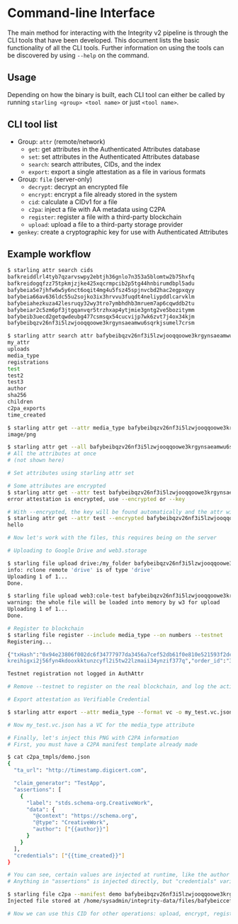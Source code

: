 # Command-line Interface

The main method for interacting with the Integrity v2 pipeline is through the CLI tools that have been developed. This document lists the basic functionality of all the CLI tools. Further information on using the tools can be discovered by using `--help` on the command.

## Usage

Depending on how the binary is built, each CLI tool can either be called by running `starling <group> <tool name>` or just `<tool name>`.

## CLI tool list
- Group: `attr` (remote/network)
  - `get`: get attributes in the Authenticated Attributes database
  - `set`: set attributes in the Authenticated Attributes database
  - `search`: search attributes, CIDs, and the index
  - `export`: export a single attestation as a file in various formats
- Group: `file` (server-only)
  - `decrypt`: decrypt an encrypted file
  - `encrypt`: encrypt a file already stored in the system
  - `cid`: calculate a CIDv1 for a file
  - `c2pa`: inject a file with AA metadata using C2PA
  - `register`: register a file with a third-party blockchain
  - `upload`: upload a file to a third-party storage provider
- `genkey`: create a cryptographic key for use with Authenticated Attributes

## Example workflow

```bash
$ starling attr search cids
bafkreiddlrl4tyb7qzarvswpy2ebtjh36gnlo7n353a5blomtw2b75hxfq
bafkreidogqfzz75tpkmjzjke425xqcrmpcib2p5tg44hnbirumdbpl5adu
bafybeia5e7jhfw6w5y6nct6oqit4mg4u5fsz45spjnvcbd2hac2egpxqyy
bafybeia66av636ldc55u2sojko3ix3hrvvu3fuqdt4neliypddlcarvklm
bafybeiahezkuza42lesruqy32wy3tro7ymbhdhb3mruem7ap6cqwddb2tu
bafybeiar2c5zm6pf3jtgqanvqr5trzhxap4ytjmie3gntg2ve5bozitymm
bafybeib3uecd2getqwdeubg477csmsqx54cucvijp7wk6zvt7j4ox34kjm
bafybeibqzv26nf3i5lzwjooqqoowe3krgynsaeamwu6sqrkjsumel7crsm

$ starling attr search attr bafybeibqzv26nf3i5lzwjooqqoowe3krgynsaeamwu6sqrkjsumel7crsm
my_attr
uploads
media_type
registrations
test
test2
test3
author
sha256
children
c2pa_exports
time_created

$ starling attr get --attr media_type bafybeibqzv26nf3i5lzwjooqqoowe3krgynsaeamwu6sqrkjsumel7crsm
image/png

$ starling attr get --all bafybeibqzv26nf3i5lzwjooqqoowe3krgynsaeamwu6sqrkjsumel7crsm
# All the attributes at once
# (not shown here)

# Set attributes using starling attr set

# Some attributes are encrypted
$ starling attr get --attr test bafybeibqzv26nf3i5lzwjooqqoowe3krgynsaeamwu6sqrkjsumel7crsm
error attestation is encrypted, use --encrypted or --key

# With --encrypted, the key will be found automatically and the attr will be decrypted
$ starling attr get --attr test --encrypted bafybeibqzv26nf3i5lzwjooqqoowe3krgynsaeamwu6sqrkjsumel7crsm
hello

# Now let's work with the files, this requires being on the server

# Uploading to Google Drive and web3.storage

$ starling file upload drive:/my_folder bafybeibqzv26nf3i5lzwjooqqoowe3krgynsaeamwu6sqrkjsumel7crsm
info: rclone remote 'drive' is of type 'drive'
Uploading 1 of 1...
Done.

$ starling file upload web3:cole-test bafybeibqzv26nf3i5lzwjooqqoowe3krgynsaeamwu6sqrkjsumel7crsm
warning: the whole file will be loaded into memory by w3 for upload
Uploading 1 of 1...
Done.

# Register to blockchain
$ starling file register --include media_type --on numbers --testnet
Registering...

{"txHash":"0x94e23806f002dc6f34777977da3456a7cef52db61f0e810e521593f2de70cc5a","assetCid":"bafybeibqzv26nf3i5lzwjooqqoowe3krgynsaeamwu6sqrkjsumel7crsm","assetTreeCid":"baf
kreihigxi2j56fyn4kdooxkktunzcyfl2i5tw22lzmaii34ynzif377q","order_id":"38f6321f-2ff5-4b1e-9274-354fc064a754"}

Testnet registration not logged in AuthAttr

# Remove --testnet to register on the real blockchain, and log the action to AuthAttr

# Export attestation as Verifiable Credential

$ starling attr export --attr media_type --format vc -o my_test.vc.json bafybeibqzv26nf3i5lzwjooqqoowe3krgynsaeamwu6sqrkjsumel7crsm

# Now my_test.vc.json has a VC for the media_type attribute

# Finally, let's inject this PNG with C2PA information
# First, you must have a C2PA manifest template already made

$ cat c2pa_tmpls/demo.json
{
  "ta_url": "http://timestamp.digicert.com",

  "claim_generator": "TestApp",
  "assertions": [
    {
      "label": "stds.schema-org.CreativeWork",
      "data": {
        "@context": "https://schema.org",
        "@type": "CreativeWork",
        "author": ["{{author}}"]
      }
    }
  ],
  "credentials": ["{{time_created}}"]
}

# You can see, certain values are injected at runtime, like the author and the time_created
# Anything in "assertions" is injected directly, but "credentials" variables are injected as VCs

$ starling file c2pa --manifest demo bafybeibqzv26nf3i5lzwjooqqoowe3krgynsaeamwu6sqrkjsumel7crsm
Injected file stored at /home/sysadmin/integrity-data/files/bafybeiccef5elff67736o7yx7msp4r3xrkuh3qtcdqp3dzofx3mh6k4ihm

# Now we can use this CID for other operations: upload, encrypt, register, etc.
```
